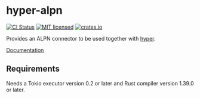 # hyper-alpn

[![CI Status](https://github.com/walletconnect/hyper-alpn/actions/workflows/ci/badge.svg)](https://github.com/walletconnect/hyper-alpn/actions/workflows/ci)
[![MIT licensed](https://img.shields.io/badge/license-MIT-blue.svg)](./LICENSE)
[![crates.io](https://img.shields.io/crates/v/hyper-alpn)](https://crates.io/crates/hyper-alpn)

Provides an ALPN connector to be used together with
[hyper](https://github.com/hyperium/hyper).

[Documentation](https://docs.rs/hyper-alpn)

## Requirements

Needs a Tokio executor version 0.2 or later and Rust compiler version 1.39.0 or later.
